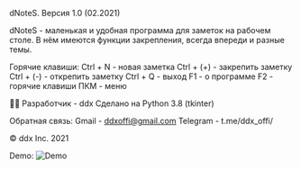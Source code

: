 dNoteS.
Версия 1.0 (02.2021)

dNoteS - маленькая и удобная программа для заметок на рабочем столе. В нём имеются функции закрепления, всегда впереди и разные темы.

Горячие клавиши:
Ctrl + N - новая заметка
Ctrl + (+) - закрепить заметку
Ctrl + (-) - открепить заметку
Ctrl + Q - выход
F1 - о программе
F2 - горячие клавиши
ПКМ - меню

👨‍💻 Разработчик - ddx
Сделано на Python 3.8 (tkinter)

Обратная связь:
Gmail - ddxoffi@gmail.com
Telegram - t.me/ddx_offi/

© ddx Inc. 2021

Demo:
![Demo](https://user-images.githubusercontent.com/70449559/112680836-aedb3080-8e8f-11eb-9ca4-f7ddb75d205a.png)

